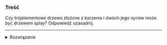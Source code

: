 ### Treść
Czy trójelementowe drzewo złożone z korzenia i dwóch jego synów może być drzewem splay? Odpowiedź uzasadnij.

------
<details><summary>Rozwiązanie</summary>

Drzewo splay, to BST z dodatkową operacją splay, przesuwającą serią rotacji wybrany wierzchołek do korzenia. Więc podane drzewo, może być drzewem splay.
Przykład powstania takiego drzewa:
insert(1), insert(3), insert(2)
<p>
    
